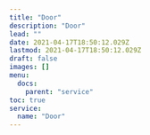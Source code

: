 ```yaml
---
title: "Door"
description: "Door"
lead: ""
date: 2021-04-17T18:50:12.029Z
lastmod: 2021-04-17T18:50:12.029Z
draft: false
images: []
menu:
  docs:
    parent: "service"
toc: true
service:
  name: "Door"
---
```


